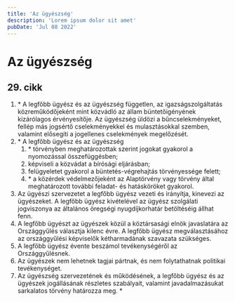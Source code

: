 ```yaml
---
title: 'Az ügyészség'
description: 'Lorem ipsum dolor sit amet'
pubDate: 'Jul 08 2022'
---
```


# Az ügyészség

## 29. cikk
1. \* A legfőbb ügyész és az ügyészség független, az igazságszolgáltatás közreműködőjeként mint közvádló az állam büntetőigényének kizárólagos érvényesítője. Az ügyészség üldözi a bűncselekményeket, fellép más jogsértő cselekményekkel és mulasztásokkal szemben, valamint elősegíti a jogellenes cselekmények megelőzését.
2. \* A legfőbb ügyész és az ügyészség
   1. \* törvényben meghatározottak szerint jogokat gyakorol a nyomozással összefüggésben;
   2. képviseli a közvádat a bírósági eljárásban;
   3. felügyeletet gyakorol a büntetés-végrehajtás törvényessége felett;
   4. \* a közérdek védelmezőjeként az Alaptörvény vagy törvény által meghatározott további feladat- és hatásköröket gyakorol.
3. Az ügyészi szervezetet a legfőbb ügyész vezeti és irányítja, kinevezi az ügyészeket. A legfőbb ügyész kivételével az ügyész szolgálati jogviszonya az általános öregségi nyugdíjkorhatár betöltéséig állhat fenn.
4. A legfőbb ügyészt az ügyészek közül a köztársasági elnök javaslatára az Országgyűlés választja kilenc évre. A legfőbb ügyész megválasztásához az országgyűlési képviselők kétharmadának szavazata szükséges.
5. A legfőbb ügyész évente beszámol tevékenységéről az Országgyűlésnek.
6. Az ügyészek nem lehetnek tagjai pártnak, és nem folytathatnak politikai tevékenységet.
7. Az ügyészség szervezetének és működésének, a legfőbb ügyész és az ügyészek jogállásának részletes szabályait, valamint javadalmazásukat sarkalatos törvény határozza meg. *
